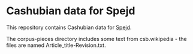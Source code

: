 Cashubian data for Spejd
========================

This repository contains Cashubian data for [Spejd](http://zil.ipipan.waw.pl/Spejd/).

The corpus-pieces directory includes some text from csb.wikipedia - the files
are named Article_title-Revision.txt.

